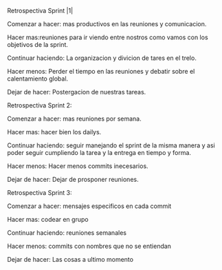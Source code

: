   Retrospectiva Sprint |1|

Comenzar a hacer: mas productivos en las reuniones y comunicacion.

Hacer mas:reuniones para ir viendo entre nostros como vamos con los objetivos de la sprint.

Continuar haciendo: La organizacion y divicion de tares en el trelo.

Hacer menos: Perder el tiempo en las reuniones y debatir sobre el calentamiento global.

Dejar de hacer: Postergacion de nuestras tareas.






Retrospectiva Sprint 2:

Comenzar a hacer: mas reuniones por semana.

Hacer mas: hacer bien los dailys.

Continuar haciendo: seguir manejando el sprint de la misma manera y asi poder seguir cumpliendo la tarea y la entrega en tiempo y forma.

Hacer menos: Hacer menos commits inecesarios.

Dejar de hacer: Dejar de prosponer reuniones.




Retrospectiva Sprint 3:

Comenzar a hacer: mensajes especificos en cada commit

Hacer mas: codear en grupo

Continuar haciendo: reuniones semanales 

Hacer menos: commits con nombres que no se entiendan

Dejar de hacer: Las cosas a ultimo momento

